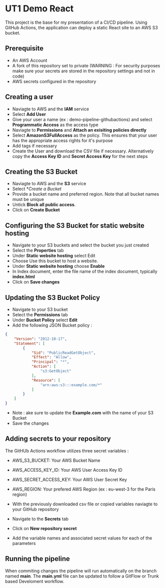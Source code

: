 # UT1 Demo React

This project is the base for my presentation of a CI/CD pipeline. Using GitHub Actions, the application can deploy a static React site to an AWS S3 bucket.  

## Prerequisite            

* An AWS Account
* A fork of this repository set to private (WARNING : For security purposes make sure your secrets are stored in the repository settings and not in code)
* AWS secrets configured in the repository

## Creating a user

* Naviagte to AWS and the **IAM** service
* Select **Add User**
* Give your user a name (ex : demo-pipeline-githubactions) and select **Programmatic Access** as the access type
* Naviagte to **Permissions** and **Attach an exisiting policies directly**
* Select **AmazonS3FullAccess** as the policy. This ensures that your user has the appropriate access rights for it's purpose
* Add tags if necessary
* Create the User and download the CSV file if necessary. Alternatively copy the **Access Key ID** and **Secret Access Key** for the next steps

## Creating the S3 Bucket

* Naviagte to AWS and the **S3** service
* Select **Create a Bucket*
* Provide a bucket name and preferred region. Note that all bucket names must be unique
* Untick **Block all public access**.
* Click on **Create Bucket**

## Configuring the S3 Bucket for static website hosting

* Navigate to your S3 buckets and select the bucket you just created
* Select the **Properties** tab
* Under **Static website hosting** select Edit
* Choose Use this bucket to host a website.
* Under **Static website hosting** choose **Enable**
* In Index document, enter the file name of the index document, typically **index.html**
* Click on **Save changes**

## Updating the S3 Bucket Policy

* Navigate to your S3 bucket
* Select the **Permissions** tab
* Under **Bucket Policy** select **Edit**
* Add the following JSON Bucket policy : 

```json
{
    "Version": "2012-10-17",
    "Statement": [
        {
            "Sid": "PublicReadGetObject",
            "Effect": "Allow",
            "Principal": "*",
            "Action": [
                "s3:GetObject"
            ],
            "Resource": [
                "arn:aws:s3:::example.com/*"
            ]
        }
    ]
}
```
* Note : ake sure to update the **Example.com** with the name of your S3 Bucket
* Save the changes

## Adding secrets to your repository

The GitHUb Actions workflow utilizes three secret variables : 

* AWS_S3_BUCKET: Your AWS Bucket Name
* AWS_ACCESS_KEY_ID: Your AWS User Access Key ID
* AWS_SECRET_ACCESS_KEY: Your AWS User Secret Key
* AWS_REGION: Your prefered AWS Region (ex : eu-west-3 for the Paris region)

* With the previously downloaded csv file or copied variables naviagte to your GitHub repository
* Navigate to the **Secrets** tab
* Click on **New repository secret**
* Add the variable names and associated secret values for each of the parameters

## Running the pipeline

When commiting changes the pipeline will run automatically on the branch named **main**. The **main.yml** file can be updated to follow a GitFlow  or Trunk based Develoment workflow. 



